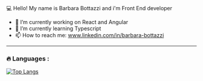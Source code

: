 ### 
💻 Hello!  My name is Barbara Bottazzi and i'm Front End developer

- 🔭 I’m currently working on React and Angular
- 🌱 I’m currently learning Typescript
- 📫 How to reach me: www.linkedin.com/in/barbara-bottazzi

---

### :fire: Languages :
[![Top Langs](https://github-readme-stats.vercel.app/api/top-langs/?username=barbiwonderland&layout=compact&theme=vision-friendly-dark)](https://github.com/anuraghazra/github-readme-stats)
